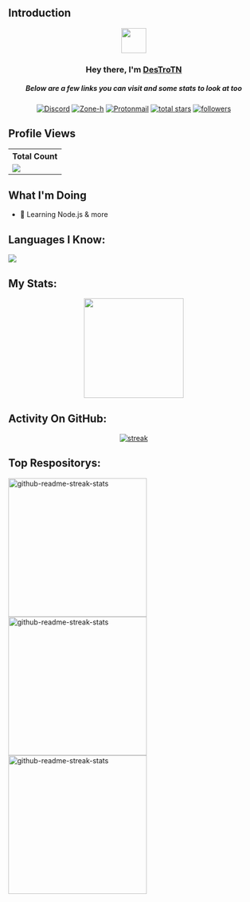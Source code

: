 ## Introduction
<p align="center">
<img src="https://media.giphy.com/media/mGcNjsfWAjY5AEZNw6/giphy.gif" width="50"></a>
</p>

<h3 align="center">Hey there, I'm <a href="https://github.com/DesTroTN">DesTroTN</a></h3>
<h5 align="center">Below are a few links you can visit and some stats to look at too</h5>

<p align="center">
  <a href="https://discord.gg/Ayoub669"><img alt="Discord" title="Discord" src="https://img.shields.io/badge/-Discord-7289DA?style=for-the-badge&logo=discord&logoColor=white"/></a>
  <a href="https://www.zone-h.org/archive/notifier=Destrotn"><img alt="Zone-h" title="Zone-h" src="https://img.shields.io/badge/Zone-h-0078D4?style=for-the-badge&logo=Hackthebox&logoColor=white"/></a>
  <a href="https://img.shields.io/badge/destrotn@yandex.com-0078D4"><img alt="Protonmail" title="Protonmail" src="https://img.shields.io/badge/destrotn@yandex.com-0078D4?style=for-the-badge&logo=Protonmail&logoColor=white"/></a>
<a href="https://github.com/DesTroTN?tab=repositories&sort=stargazers">
    <img alt="total stars" title="Total stars on GitHub" src="https://custom-icon-badges.demolab.com/github/stars/DesTroTN?color=B8B92B&style=for-the-badge&labelColor=959532&logo=star"/></a>
   <a href="https://github.com/DesTroTN"><img alt="followers" title="Follow me on Github" src="https://img.shields.io/github/followers/DesTroTN?color=236ad3&style=for-the-badge&logo=github&label=Follow"/></a>
 </p>
 
## Profile Views


  <table>
    <tr>
      <!-- <th>Profile Views</th> -->
      <th>Total Count</th>
    </tr>
    <tr>
      <!-- <td>
        <div align="center">
          <a href="https://github.com/DesTroTN"><img src="https://github.com/DesTroTN.png" alt="@DesTroTN" width="52" /></a>
          <br />
          <a align="center" href="https://github.com/DesTroTN"><b>DesTroTN</b></a>
        </b>
      </td> -->
      <!-- Profile Views -->
      <td>
         <a href="https://github.com/DesTroTN"> <img src="https://komarev.com/ghpvc/?username=DesTroTN&style=for-the-badge&color=brightgreen"> </a>
      </td>
    </tr>
  </table>

## What I'm Doing

- 🌱 Learning Node.js & more

## Languages I Know:

<p align="left"> <a href="https://github.com/DesTroTN"><img src="https://skillicons.dev/icons?i=vscode,replit,github,mongodb,css,html,js,express,bots,nodejs"> </a> </p>

## My Stats:
<p align="center">
<img height="200px" src="https://github-readme-stats.vercel.app/api?username=DesTroTN&hide_border=true&show_icons=true&count_private=true&theme=gruvbox&bg_color=151515">
</p>

## Activity On GitHub:

<p align="center">
  <a href="https://github.com/DesTroTN">      
<img title="stats" alt="streak" src="https://github-readme-streak-stats.herokuapp.com/?user=DesTroTN&theme=dark&hide_border=true&stroke=f53b3b"/>
</a> 
</p>

## Top Respositorys:
  <p align="left">
     <a href="https://github.com/DesTroTN/Profile-Badges"><img width="278" src="https://denvercoder1-github-readme-stats.vercel.app/api/pin/?username=DesTroTN&repo=Profile-Badges&theme=react&bg_color=1F222E&title_color=F8D866&hide_border=true&icon_color=F8D866&show_icons=false" alt="github-readme-streak-stats"></a>
    <a href="https://github.com/DesTroTN/IP-Finder"><img width="278" src="https://denvercoder1-github-readme-stats.vercel.app/api/pin/?username=DesTroTN&repo=IP-Finder&theme=react&bg_color=1F222E&title_color=F8D866&hide_border=true&icon_color=F8D866&show_icons=false" alt="github-readme-streak-stats"></a>
   <a href="https://github.com/ChatCool-Inc/chatcool"><img width="278" src="https://denvercoder1-github-readme-stats.vercel.app/api/pin/?username=ChatCool-Inc&repo=chatcool&theme=react&bg_color=1F222E&title_color=F8D866&hide_border=true&icon_color=F8D866&show_icons=false" alt="github-readme-streak-stats"></a>
  </p>